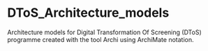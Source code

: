 # DToS_Architecture_models
Architecture models for Digital Transformation Of Screening (DToS) programme created with the tool Archi using ArchiMate notation.
